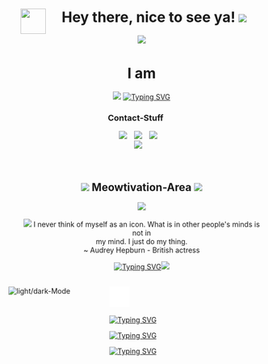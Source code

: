 <!--h1 without bottom border-->
<div id="user-content-toc" align = "center">
  <ul align="center">
    <summary><img align="left" src = "https://user-images.githubusercontent.com/63050133/156777293-72a6e681-2582-4a9d-ad92-09d1181d47c7.gif" width = 50px height=50px> <h1 align="center"> Hey there, nice to see ya!  <img src="https://media.giphy.com/media/hvRJCLFzcasrR4ia7z/giphy.gif" width="35"></h1></summary>
	  <img src="https://user-images.githubusercontent.com/73097560/115834477-dbab4500-a447-11eb-908a-139a6edaec5c.gif">
	 <summary><h1>I am</h1></summary>
  <p align="center">
<a href="https://github.com/fairyland0926"><img src="https://1221121.xyz/profileReadme/aboutMeKnfc65AOFR"></a>
	  <a href="https://git.io/typing-svg"><img src="https://1221121.xyz/profileReadme/workingOnKnfc65AOFR" alt="Typing SVG" /></a>
  </ul>
</div>

<div>
<h3 align="center" >Contact-Stuff</h3>
<p align="center">
 <div align="center"  class="icons-social">
        <a style="margin-left: 10px;"  target="_blank" href="https://discordapp.com/users/399176407202136066">
			<img src="https://1221121.xyz/profileReadme/discordSvg" ></a>
	 <a style="margin-left: 10px;" target="_blank" href="https://1221121.xyz">
		<img src="https://1221121.xyz/profileReadme/websiteSvg" ></a>
	 <a style="margin-left: 10px;"  target="_blank" href="https://mastodon.social/@aquajo">
			<img src="https://1221121.xyz/profileReadme/mastodonSvg" ></a>
      </div>
<div align="center"  class="icons-social">
	<a style="margin-left: 10px;"  target="_blank" href="mailto:aquajo@proton.me">
			<img src="https://1221121.xyz/profileReadme/protonSvg" ></a>
</div>
</div>
</p>
</div>

<br>
<div id="user-content-toc" align = "center">
	<ul align="center">
    <summary><h2 align="center"><img width=50px src="https://i.giphy.com/0t2efjF7Cc1scRNTaX.gif" />  Meowtivation-Area  <img width=50px src="https://i.giphy.com/0t2efjF7Cc1scRNTaX.gif" /></h2></summary>
		<img width = 70% src="https://user-images.githubusercontent.com/73097560/115834477-dbab4500-a447-11eb-908a-139a6edaec5c.gif">
		<br>
	  <p align = "center" color = "red" ><img src="https://i.giphy.com/091I7jCj8IlS8SAeBv.gif" width="30"> I never think of myself as an icon. What is in other people's minds is not in<br>my mind. I just do my thing.<br> ~ Audrey Hepburn - British actress</p>
		<p float = "left"><a href="https://git.io/typing-svg"><img src="https://1221121.xyz/profileReadme/catOfTheHourTxtKnfc65AOFR" alt="Typing SVG" /></a><img src="https://1221121.xyz/profileReadme/hourCatKnfc65AOFR" height = "200px"></p>
  </ul>
</div>

<br>
<div alig = "left">
	<picture>
 <source align = "left" media="(prefers-color-scheme: dark)" srcset="https://media.giphy.com/media/TEnXkcsHrP4YedChhA/giphy.gif" width=200px height=200px>
 <img align = "left" width=200px height=200px alt="light/dark-Mode" src="https://github.com/AquaJo/AquaJo/assets/84229101/582901c1-a7bc-46a4-af8f-5c790f368de6">
</picture>
	<div>
		<img height = "40px" src = "void.png"/>
		
  <a href="https://git.io/typing-svg"><img src="https://1221121.xyz/profileReadme/catTimeKnfc65AOFR" alt="Typing SVG" /></a>
	
<a href="https://git.io/typing-svg"><img src="https://1221121.xyz/profileReadme/quoteTimeKnfc65AOFR" alt="Typing SVG" /></a>

<a href="https://git.io/typing-svg"><img src="https://1221121.xyz/profileReadme/quoteResponsibilityAdviceKnfc65AOFR" alt="Typing SVG" /></a>

</div>

</div>
